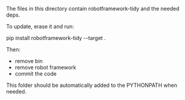 The files in this directory contain robotframework-tidy and the needed deps.

To update, erase it and run:

pip install robotframework-tidy --target .

Then:
- remove bin
- remove robot framework
- commit the code

This folder should be automatically added to the PYTHONPATH when needed.